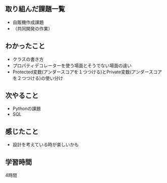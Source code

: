 ## 取り組んだ課題一覧
- 自販機作成課題
- （共同開発の作業）

## わかったこと
- クラスの書き方
- プロパティデコレーターを使う場面とそうでない場面の違い
- Protected変数(アンダースコアを１つつける)とPrivate変数(アンダースコアを２つつける)の使い分け

## 次やること
- Pythonの課題
- SQL
 
## 感じたこと
- 設計を考えている時が楽しいかも


## 学習時間
4時間